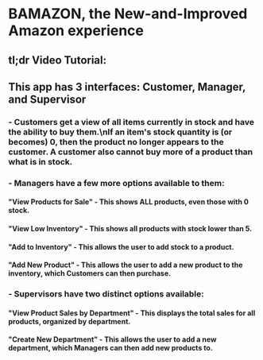 # BAMAZON, the New-and-Improved Amazon experience

## tl;dr Video Tutorial: 

##  This app has 3 interfaces: Customer, Manager, and Supervisor
### - Customers get a view of all items currently in stock and have the ability to buy them.\nIf an item's stock quantity is (or becomes) 0, then the product no longer appears to the customer.  A customer also cannot buy more of a product than what is in stock.

### - Managers have a few more options available to them:
####	"View Products for Sale" - This shows ALL products, even those with 0 stock.
####	"View Low Inventory" - This shows all products with stock lower than 5.
####	"Add to Inventory" - This allows the user to add stock to a product.
####	"Add New Product" - This allows the user to add a new product to the inventory, which Customers can then purchase.

### - Supervisors have two distinct options available:
####	"View Product Sales by Department" - This displays the total sales for all products, organized by department.
####	"Create New Department" - This allows the user to add a new department, which Managers can then add new products to.
